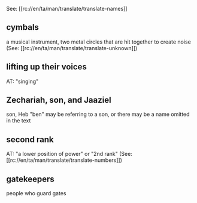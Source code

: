 See: [[rc://en/ta/man/translate/translate-names]]

## cymbals ##

a musical instrument, two metal circles that are hit together to create noise (See: [[rc://en/ta/man/translate/translate-unknown]])

## lifting up their voices ##

AT: "singing"

## Zechariah, son, and Jaaziel  ##

son, Heb "ben" may be referring to a son, or there may be a name omitted in the text

## second rank ##

AT: "a lower position of power" or "2nd rank" (See: [[rc://en/ta/man/translate/translate-numbers]])

## gatekeepers ##

people who guard gates